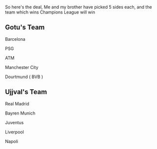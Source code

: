 So here's the deal, Me and my brother have picked 5 sides each, and the team which wins Champions League will win

## Gotu's Team

Barcelona  

PSG

ATM

Manchester City

Dourtmund ( BVB )


## Ujjval's Team

Real Madrid

Bayren Munich                   

Juventus                        

Liverpool                       

Napoli                          
